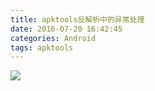 ```yaml
---
title: apktools反解析中的异常处理
date: 2016-07-20 16:42:45
categories: Android
tags: apktools
---
```


![](/.title/Snip20160720_5.png)
